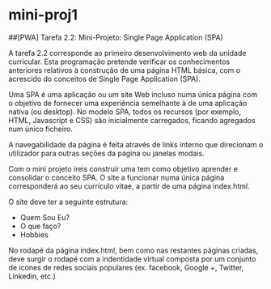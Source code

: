 # mini-proj1
##[PWA] Tarefa 2.2: Mini-Projeto: Single Page Application (SPA)

A tarefa 2.2 corresponde ao primeiro desenvolvimento web da unidade curricular.
Esta programação pretende verificar os conhecimentos anteriores relativos à
construção de uma página HTML básica, com o acrescido do conceitos de Single
Page Application (SPA).

Uma SPA é uma aplicação ou um site Web incluso numa única página com o objetivo
de fornecer uma experiência semelhante à de uma aplicação nativa (ou desktop).
No modelo SPA, todos os recursos (por exemplo, HTML, Javascript e CSS) são
inicialmente carregados, ficando agregados num único ficheiro.

A navegabilidade da página é feita através de links interno que direcionam o
utilizador para outras seções da página ou janelas modais.

Com o mini projeto ireis construir uma tem como objetivo aprender e consolidar
o conceito SPA. O site a funcionar numa única página corresponderá ao seu
currículo vitae, a partir de uma página index.html.

O site deve ter a seguinte estrutura:
- Quem Sou Eu?
- O que faço?
- Hobbies

No rodapé da página index.html, bem como nas restantes páginas criadas, deve
surgir o rodapé com a indentidade virtual composta por um conjunto de icones de
redes sociais populares (ex. facebook, Google +, Twitter, Linkedin, etc.)